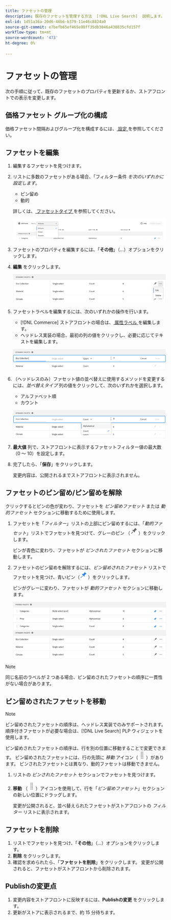 ```yaml
---
title: ファセットの管理
description: 既存のファセットを管理する方法  [!DNL Live Search]  説明します。
exl-id: 1d51a36a-20d6-46b6-b379-11e46c8824a0
source-git-commit: e7befb65ef465e98ff35db3046a438835cfd157f
workflow-type: tm+mt
source-wordcount: '473'
ht-degree: 0%

---
```


# ファセットの管理

次の手順に従って、既存のファセットのプロパティを更新するか、ストアフロントでの表示を変更します。

## 価格ファセット グループ化の構成

価格ファセット間隔およびグループ化を構成するには、[ 設定 ](settings.md) を参照してください。

## ファセットを編集

1. 編集するファセットを見つけます。
1. リストに多数のファセットがある場合、「フィルター条件 *を次のいずれかに設定します*。

   * ピン留め
   * 動的

   詳しくは、[ ファセットタイプ ](facets-type.md) を参照してください。

   ![ フィルターファセット ](assets/facets-filter-by-cropped.png)

1. ファセットのプロパティを編集するには、「**その他**」（...）オプションをクリックします。
1. **編集** をクリックします。

   ![ 編集オプション ](assets/facet-edit-menu.png)

1. ファセットラベルを編集するには、次のいずれかの操作を行います。

   * [!DNL Commerce] ストアフロントの場合は、[ 属性ラベル ](https://experienceleague.adobe.com/docs/commerce-admin/catalog/product-attributes/product-attributes.html) を編集します。
   * ヘッドレス実装の場合、最初の列の値をクリックし、必要に応じてテキストを編集します。

   ![ ラベルを編集 ](assets/facet-edit-label.png)

1. （ヘッドレスのみ）ファセット値の並べ替えに使用するメソッドを変更するには、*並べ替えタイプ* 列の値をクリックして、次のいずれかを選択します。

   * アルファベット順
   * カウント

   ![ 編集数 ](assets/facets-edit-count.png)

1. **最大値** 列で、ストアフロントに表示するファセットフィルター値の最大数（0 ～ 10）を設定します。
1. 完了したら、「**保存**」をクリックします。

   変更内容は、公開されるまでストアフロントに表示されません。

## ファセットのピン留め/ピン留めを解除

クリックするとピンの色が変わり、ファセットを *ピン留めファセット* または *動的ファセット* セクションに移動するために使用します。

1. ファセットを「*フィルター*」リストの上部にピン留めするには、「*動的ファセット*」リストでファセットを見つけて、グレーのピン （![ ピンセレクター ](assets/btn-pin-gray.png)）をクリックします。

   ピンが青色に変わり、ファセットが *ピンされたファセット* セクションに移動します。

1. ファセットのピン留めを解除するには、*ピン留めされたファセット* リストでファセットを見つけ、青いピン（![ ピンセレクター ](assets/btn-pin-blue.png)）をクリックします。

   ピンがグレーに変わり、ファセットが *動的ファセット* セクションに移動します。

   ![ ピン留めされたファセットと動的ファセット ](assets/facets-pinned-unpinned.png)

>[!NOTE]
>
>同じ名前のラベルが 2 つある場合、ピン留めされたファセットの順序に一貫性がない場合があります。

## ピン留めされたファセットを移動

>[!NOTE]
>
>ピン留めされたファセットの順序は、ヘッドレス実装でのみサポートされます。 順序付きファセットが必要な場合は、[!DNL Live Search] PLP ウィジェットを使用します。

ピン留めされたファセットの順序は、行を別の位置に移動することで変更できます。 ピン留めされたファセットには、行の先頭に *移動* アイコン（![ 移動セレクター ](assets/btn-move.png)）があります。 ピンされたファセットとは異なり、動的ファセットは移動できません。

1. リストの *ピンされたファセット* セクションでファセットを見つけます。
1. **移動** （![ 移動セレクター ](assets/btn-move.png)）アイコンを使用して、行を「*ピン留めファセット*」セクションの新しい位置にドラッグします。

   変更が公開されると、並べ替えられたファセットがストアフロントの *フィルター* リストに表示されます。

## ファセットを削除

1. リストでファセットを見つけ、「**その他**」（...）オプションをクリックします。
1. **削除** をクリックします。
1. 確認を求められたら、「**ファセットを削除**」をクリックします。
変更が公開されると、ファセットがストアフロントから削除されます。

## Publishの変更点

1. 変更内容をストアフロントに反映するには、**Publishの変更** をクリックします。
1. 更新がストアに表示されるまで、約 15 分待ちます。
